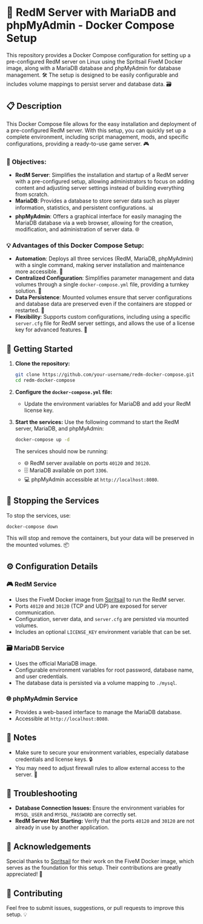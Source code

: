 
# 🚀 RedM Server with MariaDB and phpMyAdmin - Docker Compose Setup

This repository provides a Docker Compose configuration for setting up a pre-configured RedM server on Linux using the Spritsail FiveM Docker image, along with a MariaDB database and phpMyAdmin for database management. 🛠️ The setup is designed to be easily configurable and includes volume mappings to persist server and database data. 🗃️

## 📋 Description

This Docker Compose file allows for the easy installation and deployment of a pre-configured RedM server. With this setup, you can quickly set up a complete environment, including script management, mods, and specific configurations, providing a ready-to-use game server. 🎮

### 🎯 Objectives:
- **RedM Server**: Simplifies the installation and startup of a RedM server with a pre-configured setup, allowing administrators to focus on adding content and adjusting server settings instead of building everything from scratch.
- **MariaDB**: Provides a database to store server data such as player information, statistics, and persistent configurations. 📊
- **phpMyAdmin**: Offers a graphical interface for easily managing the MariaDB database via a web browser, allowing for the creation, modification, and administration of server data. 🌐

### 💡 Advantages of this Docker Compose Setup:
- **Automation**: Deploys all three services (RedM, MariaDB, phpMyAdmin) with a single command, making server installation and maintenance more accessible. 🔧
- **Centralized Configuration**: Simplifies parameter management and data volumes through a single `docker-compose.yml` file, providing a turnkey solution. 📝
- **Data Persistence**: Mounted volumes ensure that server configurations and database data are preserved even if the containers are stopped or restarted. 🔄
- **Flexibility**: Supports custom configurations, including using a specific `server.cfg` file for RedM server settings, and allows the use of a license key for advanced features. 🔑

## 🚀 Getting Started

1. **Clone the repository:**
   ```bash
   git clone https://github.com/your-username/redm-docker-compose.git
   cd redm-docker-compose
   ```

2. **Configure the `docker-compose.yml` file:**
   - Update the environment variables for MariaDB and add your RedM license key.

3. **Start the services:**
   Use the following command to start the RedM server, MariaDB, and phpMyAdmin:
   ```bash
   docker-compose up -d
   ```

   The services should now be running:
   - 🌐 RedM server available on ports `40120` and `30120`.
   - 🗄️ MariaDB available on port `3306`.
   - 💻 phpMyAdmin accessible at `http://localhost:8080`.

## 🛑 Stopping the Services

To stop the services, use:
```bash
docker-compose down
```
This will stop and remove the containers, but your data will be preserved in the mounted volumes. 📦

## ⚙️ Configuration Details

### 🎮 RedM Service
- Uses the FiveM Docker image from [Spritsail](https://github.com/spritsail/fivem) to run the RedM server.
- Ports `40120` and `30120` (TCP and UDP) are exposed for server communication.
- Configuration, server data, and `server.cfg` are persisted via mounted volumes.
- Includes an optional `LICENSE_KEY` environment variable that can be set.

### 🗃️ MariaDB Service
- Uses the official MariaDB image.
- Configurable environment variables for root password, database name, and user credentials.
- The database data is persisted via a volume mapping to `./mysql`.

### 🌐 phpMyAdmin Service
- Provides a web-based interface to manage the MariaDB database.
- Accessible at `http://localhost:8080`.

## 📝 Notes
- Make sure to secure your environment variables, especially database credentials and license keys. 🔒
- You may need to adjust firewall rules to allow external access to the server. 🔧

## 🔧 Troubleshooting

- **Database Connection Issues:** Ensure the environment variables for `MYSQL_USER` and `MYSQL_PASSWORD` are correctly set.
- **RedM Server Not Starting:** Verify that the ports `40120` and `30120` are not already in use by another application.

## 🙏 Acknowledgements

Special thanks to [Spritsail](https://github.com/spritsail) for their work on the FiveM Docker image, which serves as the foundation for this setup. Their contributions are greatly appreciated! 👏

## 🤝 Contributing

Feel free to submit issues, suggestions, or pull requests to improve this setup. 💡
